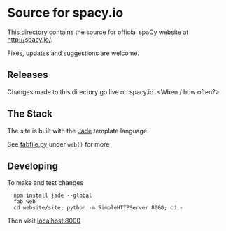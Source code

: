Source for spacy.io
==============================

This directory contains the source for official spaCy website at http://spacy.io/.

Fixes, updates and suggestions are welcome.


Releases
--------
Changes made to this directory go live on spacy.io.  <When / how often?>


The Stack
--------
The site is built with the [Jade](http://jade-lang.com/) template language.

See [fabfile.py](/fabfile.py) under ```web()``` for more


Developing
--------
To make and test changes
```
  npm install jade --global
  fab web
  cd website/site; python -m SimpleHTTPServer 8000; cd -
```
Then visit [localhost:8000](http://localhost:8000)

